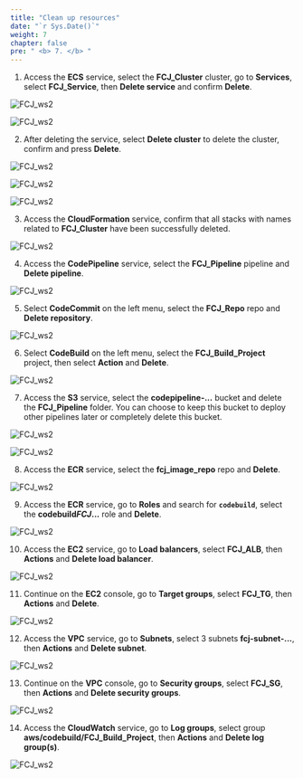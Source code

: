 ```yaml
---
title: "Clean up resources"
date: "`r Sys.Date()`"
weight: 7
chapter: false
pre: " <b> 7. </b> "
---
```


1. Access the **ECS** service, select the **FCJ_Cluster** cluster, go to **Services**, select **FCJ_Service**, then **Delete service** and confirm **Delete**.

![FCJ_ws2](/images/7.clean/1.png)

![FCJ_ws2](/images/7.clean/2.png)

2. After deleting the service, select **Delete cluster** to delete the cluster, confirm and press **Delete**.

![FCJ_ws2](/images/7.clean/3.png)

![FCJ_ws2](/images/7.clean/4.png)

![FCJ_ws2](/images/7.clean/5.png)

3. Access the **CloudFormation** service, confirm that all stacks with names related to **FCJ_Cluster** have been successfully deleted.

![FCJ_ws2](/images/7.clean/6.png)

4. Access the **CodePipeline** service, select the **FCJ_Pipeline** pipeline and **Delete pipeline**.

![FCJ_ws2](/images/7.clean/7.png)

5. Select **CodeCommit** on the left menu, select the **FCJ_Repo** repo and **Delete repository**.

![FCJ_ws2](/images/7.clean/8.png)

6. Select **CodeBuild** on the left menu, select the **FCJ_Build_Project** project, then select **Action** and **Delete**.

![FCJ_ws2](/images/7.clean/9.png)

7. Access the **S3** service, select the **codepipeline-...** bucket and delete the **FCJ_Pipeline** folder. You can choose to keep this bucket to deploy other pipelines later or completely delete this bucket.

![FCJ_ws2](/images/7.clean/10.png)

![FCJ_ws2](/images/7.clean/11.png)

8. Access the **ECR** service, select the **fcj_image_repo** repo and **Delete**.

![FCJ_ws2](/images/7.clean/18.png)

9. Access the **ECR** service, go to **Roles** and search for **`codebuild`**, select the **codebuild*FCJ*...** role and **Delete**.

![FCJ_ws2](/images/7.clean/12.png)

10. Access the **EC2** service, go to **Load balancers**, select **FCJ_ALB**, then **Actions** and **Delete load balancer**.

![FCJ_ws2](/images/7.clean/13.png)

11. Continue on the **EC2** console, go to **Target groups**, select **FCJ_TG**, then **Actions** and **Delete**.

![FCJ_ws2](/images/7.clean/14.png)

12.   Access the **VPC** service, go to **Subnets**, select 3 subnets **fcj-subnet-...**, then **Actions** and **Delete subnet**.

![FCJ_ws2](/images/7.clean/15.png)

13.  Continue on the **VPC** console, go to **Security groups**, select **FCJ_SG**, then **Actions** and **Delete security groups**.

![FCJ_ws2](/images/7.clean/16.png)

14. Access the **CloudWatch** service, go to **Log groups**, select group **aws/codebuild/FCJ_Build_Project**, then **Actions** and **Delete log group(s)**.

![FCJ_ws2](/images/7.clean/17.png)